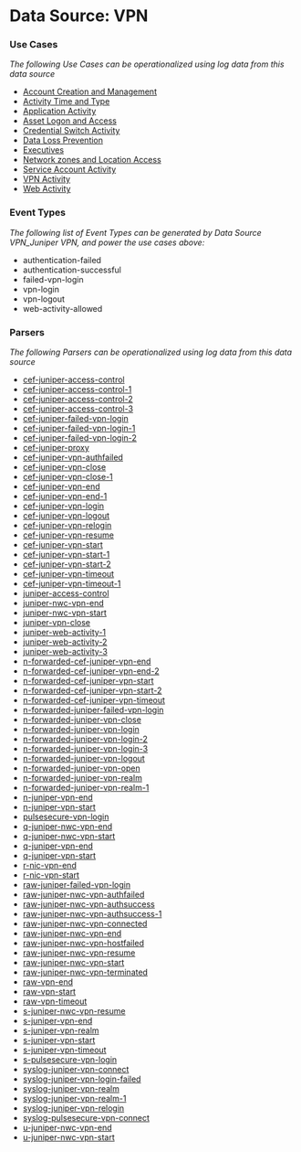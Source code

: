 Data Source: VPN
================

### Use Cases

_The following Use Cases can be operationalized using log data from this data source_

* [Account Creation and Management](usecase_account_creation_and_management.md)
* [Activity Time  and Type](usecase_activity_time__and_type.md)
* [Application Activity](usecase_application_activity.md)
* [Asset Logon and Access](usecase_asset_logon_and_access.md)
* [Credential Switch Activity](usecase_credential_switch_activity.md)
* [Data Loss Prevention](usecase_data_loss_prevention.md)
* [Executives](usecase_executives.md)
* [Network zones and Location Access](usecase_network_zones_and_location_access.md)
* [Service Account Activity](usecase_service_account_activity.md)
* [VPN Activity](usecase_vpn_activity.md)
* [Web Activity](usecase_web_activity.md)


### Event Types

_The following list of Event Types can be generated by Data Source VPN_Juniper VPN, and power the use cases above:_

- authentication-failed
- authentication-successful
- failed-vpn-login
- vpn-login
- vpn-logout
- web-activity-allowed


### Parsers

_The following Parsers can be operationalized using log data from this data source_

* [cef-juniper-access-control](parserContent_cef-juniper-access-control.md)
* [cef-juniper-access-control-1](parserContent_cef-juniper-access-control-1.md)
* [cef-juniper-access-control-2](parserContent_cef-juniper-access-control-2.md)
* [cef-juniper-access-control-3](parserContent_cef-juniper-access-control-3.md)
* [cef-juniper-failed-vpn-login](parserContent_cef-juniper-failed-vpn-login.md)
* [cef-juniper-failed-vpn-login-1](parserContent_cef-juniper-failed-vpn-login-1.md)
* [cef-juniper-failed-vpn-login-2](parserContent_cef-juniper-failed-vpn-login-2.md)
* [cef-juniper-proxy](parserContent_cef-juniper-proxy.md)
* [cef-juniper-vpn-authfailed](parserContent_cef-juniper-vpn-authfailed.md)
* [cef-juniper-vpn-close](parserContent_cef-juniper-vpn-close.md)
* [cef-juniper-vpn-close-1](parserContent_cef-juniper-vpn-close-1.md)
* [cef-juniper-vpn-end](parserContent_cef-juniper-vpn-end.md)
* [cef-juniper-vpn-end-1](parserContent_cef-juniper-vpn-end-1.md)
* [cef-juniper-vpn-login](parserContent_cef-juniper-vpn-login.md)
* [cef-juniper-vpn-logout](parserContent_cef-juniper-vpn-logout.md)
* [cef-juniper-vpn-relogin](parserContent_cef-juniper-vpn-relogin.md)
* [cef-juniper-vpn-resume](parserContent_cef-juniper-vpn-resume.md)
* [cef-juniper-vpn-start](parserContent_cef-juniper-vpn-start.md)
* [cef-juniper-vpn-start-1](parserContent_cef-juniper-vpn-start-1.md)
* [cef-juniper-vpn-start-2](parserContent_cef-juniper-vpn-start-2.md)
* [cef-juniper-vpn-timeout](parserContent_cef-juniper-vpn-timeout.md)
* [cef-juniper-vpn-timeout-1](parserContent_cef-juniper-vpn-timeout-1.md)
* [juniper-access-control](parserContent_juniper-access-control.md)
* [juniper-nwc-vpn-end](parserContent_juniper-nwc-vpn-end.md)
* [juniper-nwc-vpn-start](parserContent_juniper-nwc-vpn-start.md)
* [juniper-vpn-close](parserContent_juniper-vpn-close.md)
* [juniper-web-activity-1](parserContent_juniper-web-activity-1.md)
* [juniper-web-activity-2](parserContent_juniper-web-activity-2.md)
* [juniper-web-activity-3](parserContent_juniper-web-activity-3.md)
* [n-forwarded-cef-juniper-vpn-end](parserContent_n-forwarded-cef-juniper-vpn-end.md)
* [n-forwarded-cef-juniper-vpn-end-2](parserContent_n-forwarded-cef-juniper-vpn-end-2.md)
* [n-forwarded-cef-juniper-vpn-start](parserContent_n-forwarded-cef-juniper-vpn-start.md)
* [n-forwarded-cef-juniper-vpn-start-2](parserContent_n-forwarded-cef-juniper-vpn-start-2.md)
* [n-forwarded-cef-juniper-vpn-timeout](parserContent_n-forwarded-cef-juniper-vpn-timeout.md)
* [n-forwarded-juniper-failed-vpn-login](parserContent_n-forwarded-juniper-failed-vpn-login.md)
* [n-forwarded-juniper-vpn-close](parserContent_n-forwarded-juniper-vpn-close.md)
* [n-forwarded-juniper-vpn-login](parserContent_n-forwarded-juniper-vpn-login.md)
* [n-forwarded-juniper-vpn-login-2](parserContent_n-forwarded-juniper-vpn-login-2.md)
* [n-forwarded-juniper-vpn-login-3](parserContent_n-forwarded-juniper-vpn-login-3.md)
* [n-forwarded-juniper-vpn-logout](parserContent_n-forwarded-juniper-vpn-logout.md)
* [n-forwarded-juniper-vpn-open](parserContent_n-forwarded-juniper-vpn-open.md)
* [n-forwarded-juniper-vpn-realm](parserContent_n-forwarded-juniper-vpn-realm.md)
* [n-forwarded-juniper-vpn-realm-1](parserContent_n-forwarded-juniper-vpn-realm-1.md)
* [n-juniper-vpn-end](parserContent_n-juniper-vpn-end.md)
* [n-juniper-vpn-start](parserContent_n-juniper-vpn-start.md)
* [pulsesecure-vpn-login](parserContent_pulsesecure-vpn-login.md)
* [q-juniper-nwc-vpn-end](parserContent_q-juniper-nwc-vpn-end.md)
* [q-juniper-nwc-vpn-start](parserContent_q-juniper-nwc-vpn-start.md)
* [q-juniper-vpn-end](parserContent_q-juniper-vpn-end.md)
* [q-juniper-vpn-start](parserContent_q-juniper-vpn-start.md)
* [r-nic-vpn-end](parserContent_r-nic-vpn-end.md)
* [r-nic-vpn-start](parserContent_r-nic-vpn-start.md)
* [raw-juniper-failed-vpn-login](parserContent_raw-juniper-failed-vpn-login.md)
* [raw-juniper-nwc-vpn-authfailed](parserContent_raw-juniper-nwc-vpn-authfailed.md)
* [raw-juniper-nwc-vpn-authsuccess](parserContent_raw-juniper-nwc-vpn-authsuccess.md)
* [raw-juniper-nwc-vpn-authsuccess-1](parserContent_raw-juniper-nwc-vpn-authsuccess-1.md)
* [raw-juniper-nwc-vpn-connected](parserContent_raw-juniper-nwc-vpn-connected.md)
* [raw-juniper-nwc-vpn-end](parserContent_raw-juniper-nwc-vpn-end.md)
* [raw-juniper-nwc-vpn-hostfailed](parserContent_raw-juniper-nwc-vpn-hostfailed.md)
* [raw-juniper-nwc-vpn-resume](parserContent_raw-juniper-nwc-vpn-resume.md)
* [raw-juniper-nwc-vpn-start](parserContent_raw-juniper-nwc-vpn-start.md)
* [raw-juniper-nwc-vpn-terminated](parserContent_raw-juniper-nwc-vpn-terminated.md)
* [raw-vpn-end](parserContent_raw-vpn-end.md)
* [raw-vpn-start](parserContent_raw-vpn-start.md)
* [raw-vpn-timeout](parserContent_raw-vpn-timeout.md)
* [s-juniper-nwc-vpn-resume](parserContent_s-juniper-nwc-vpn-resume.md)
* [s-juniper-vpn-end](parserContent_s-juniper-vpn-end.md)
* [s-juniper-vpn-realm](parserContent_s-juniper-vpn-realm.md)
* [s-juniper-vpn-start](parserContent_s-juniper-vpn-start.md)
* [s-juniper-vpn-timeout](parserContent_s-juniper-vpn-timeout.md)
* [s-pulsesecure-vpn-login](parserContent_s-pulsesecure-vpn-login.md)
* [syslog-juniper-vpn-connect](parserContent_syslog-juniper-vpn-connect.md)
* [syslog-juniper-vpn-login-failed](parserContent_syslog-juniper-vpn-login-failed.md)
* [syslog-juniper-vpn-realm](parserContent_syslog-juniper-vpn-realm.md)
* [syslog-juniper-vpn-realm-1](parserContent_syslog-juniper-vpn-realm-1.md)
* [syslog-juniper-vpn-relogin](parserContent_syslog-juniper-vpn-relogin.md)
* [syslog-pulsesecure-vpn-connect](parserContent_syslog-pulsesecure-vpn-connect.md)
* [u-juniper-nwc-vpn-end](parserContent_u-juniper-nwc-vpn-end.md)
* [u-juniper-nwc-vpn-start](parserContent_u-juniper-nwc-vpn-start.md)
